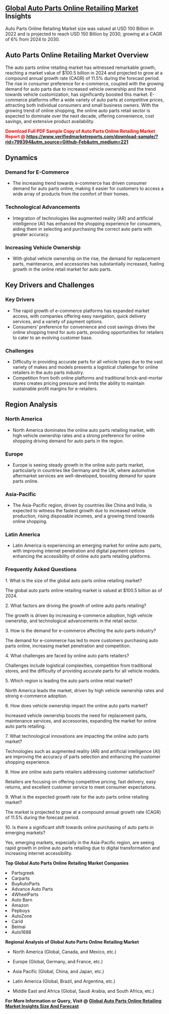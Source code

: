<h2><a href="https://www.verifiedmarketreports.com/download-sample/?rid=799394&amp;utm_source=Github&amp;utm_medium=221" target="_blank">Global Auto Parts Online Retailing Market</a> Insights</h2><p>Auto Parts Online Retailing Market size was valued at USD 100 Billion in 2022 and is projected to reach USD 150 Billion by 2030, growing at a CAGR of 6% from 2024 to 2030.</p><p> <h2>Auto Parts Online Retailing Market Overview</h2> <p>The auto parts online retailing market has witnessed remarkable growth, reaching a market value of $100.5 billion in 2024 and projected to grow at a compound annual growth rate (CAGR) of 11.5% during the forecast period. The rise in consumer preference for e-commerce, coupled with the growing demand for auto parts due to increased vehicle ownership and the trend towards vehicle customization, has significantly boosted this market. E-commerce platforms offer a wide variety of auto parts at competitive prices, attracting both individual consumers and small business owners. With the growing trend of online shopping, the online auto parts retail sector is expected to dominate over the next decade, offering convenience, cost savings, and extensive product availability.</p> <p><strong><p><span class=""><span style="color: #ff0000;"><strong>Download Full PDF Sample Copy of Auto Parts Online Retailing Market Report</strong> @ </span><a href="https://www.verifiedmarketreports.com/download-sample/?rid=799394&amp;utm_source=Github-Feb&amp;utm_medium=221" target="_blank">https://www.verifiedmarketreports.com/download-sample/?rid=799394&amp;utm_source=Github-Feb&amp;utm_medium=221</a></span></p></strong></p> <h2>Dynamics</h2> <h3>Demand for E-Commerce</h3> <ul> <li>The increasing trend towards e-commerce has driven consumer demand for auto parts online, making it easier for customers to access a wide array of products from the comfort of their homes.</li> </ul> <h3>Technological Advancements</h3> <ul> <li>Integration of technologies like augmented reality (AR) and artificial intelligence (AI) has enhanced the shopping experience for consumers, aiding them in selecting and purchasing the correct auto parts with greater accuracy.</li> </ul> <h3>Increasing Vehicle Ownership</h3> <ul> <li>With global vehicle ownership on the rise, the demand for replacement parts, maintenance, and accessories has substantially increased, fueling growth in the online retail market for auto parts.</li> </ul> <h2>Key Drivers and Challenges</h2> <h3>Key Drivers</h3> <ul> <li>The rapid growth of e-commerce platforms has expanded market access, with companies offering easy navigation, quick delivery services, and a variety of payment options.</li> <li>Consumers’ preference for convenience and cost savings drives the online shopping trend for auto parts, providing opportunities for retailers to cater to an evolving customer base.</li> </ul> <h3>Challenges</h3> <ul> <li>Difficulty in providing accurate parts for all vehicle types due to the vast variety of makes and models presents a logistical challenge for online retailers in the auto parts industry.</li> <li>Competition from both online platforms and traditional brick-and-mortar stores creates pricing pressure and limits the ability to maintain sustainable profit margins for e-retailers.</li> </ul> <h2>Region Analysis</h2> <h3>North America</h3> <ul> <li>North America dominates the online auto parts retailing market, with high vehicle ownership rates and a strong preference for online shopping driving demand for auto parts in the region.</li> </ul> <h3>Europe</h3> <ul> <li>Europe is seeing steady growth in the online auto parts market, particularly in countries like Germany and the UK, where automotive aftermarket services are well-developed, boosting demand for spare parts online.</li> </ul> <h3>Asia-Pacific</h3> <ul> <li>The Asia-Pacific region, driven by countries like China and India, is expected to witness the fastest growth due to increased vehicle production, rising disposable incomes, and a growing trend towards online shopping.</li> </ul> <h3>Latin America</h3> <ul> <li>Latin America is experiencing an emerging market for online auto parts, with improving internet penetration and digital payment options enhancing the accessibility of online auto parts retailing platforms.</li> </ul> <h3>Frequently Asked Questions</h3> <p>1. What is the size of the global auto parts online retailing market?</p> <p>The global auto parts online retailing market is valued at $100.5 billion as of 2024.</p> <p>2. What factors are driving the growth of online auto parts retailing?</p> <p>The growth is driven by increasing e-commerce adoption, high vehicle ownership, and technological advancements in the retail sector.</p> <p>3. How is the demand for e-commerce affecting the auto parts industry?</p> <p>The demand for e-commerce has led to more customers purchasing auto parts online, increasing market penetration and competition.</p> <p>4. What challenges are faced by online auto parts retailers?</p> <p>Challenges include logistical complexities, competition from traditional stores, and the difficulty of providing accurate parts for all vehicle models.</p> <p>5. Which region is leading the auto parts online retail market?</p> <p>North America leads the market, driven by high vehicle ownership rates and strong e-commerce adoption.</p> <p>6. How does vehicle ownership impact the online auto parts market?</p> <p>Increased vehicle ownership boosts the need for replacement parts, maintenance services, and accessories, expanding the market for online auto parts retailing.</p> <p>7. What technological innovations are impacting the online auto parts market?</p> <p>Technologies such as augmented reality (AR) and artificial intelligence (AI) are improving the accuracy of parts selection and enhancing the customer shopping experience.</p> <p>8. How are online auto parts retailers addressing customer satisfaction?</p> <p>Retailers are focusing on offering competitive pricing, fast delivery, easy returns, and excellent customer service to meet consumer expectations.</p> <p>9. What is the expected growth rate for the auto parts online retailing market?</p> <p>The market is projected to grow at a compound annual growth rate (CAGR) of 11.5% during the forecast period.</p> <p>10. Is there a significant shift towards online purchasing of auto parts in emerging markets?</p> <p>Yes, emerging markets, especially in the Asia-Pacific region, are seeing rapid growth in online auto parts retailing due to digital transformation and increasing internet accessibility.</p> </p><p><strong>Top Global Auto Parts Online Retailing Market Companies</strong></p><div data-test-id=""><p><li>Partsgreek</li><li> Carparts</li><li> BuyAutoParts</li><li> Advance Auto Parts</li><li> 4WheelParts</li><li> Auto Barn</li><li> Amazon</li><li> Pepboys</li><li> AutoZone</li><li> Carid</li><li> Beimai</li><li> Auto1688</li></p><div><strong>Regional Analysis of&nbsp;Global Auto Parts Online Retailing Market</strong></div><ul><li dir="ltr"><p dir="ltr">North America&nbsp;(Global, Canada, and Mexico, etc.)</p></li><li dir="ltr"><p dir="ltr">Europe (Global, Germany, and France, etc.)</p></li><li dir="ltr"><p dir="ltr">Asia Pacific&nbsp;(Global, China, and Japan, etc.)</p></li><li dir="ltr"><p dir="ltr">Latin America&nbsp;(Global, Brazil, and Argentina, etc.)</p></li><li dir="ltr">Middle East and Africa&nbsp;(Global, Saudi Arabia, and South Africa, etc.)</li></ul><p><strong>For More Information or Query, Visit @&nbsp;</strong><strong><a href="https://www.verifiedmarketreports.com/product/auto-parts-online-retailing-market/?utm_source=Github&amp;utm_medium=221" target="_blank">Global Auto Parts Online Retailing Market Insights Size And Forecast</a></strong></p></div>
